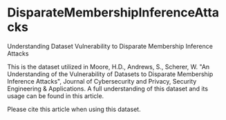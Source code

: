 # DisparateMembershipInferenceAttacks
Understanding Dataset Vulnerability to Disparate Membership Inference Attacks

This is the dataset utilized in Moore, H.D., Andrews, S., Scherer, W. "An Understanding of the Vulnerability of Datasets to Disparate Membership Inference Attacks", Journal of Cybersecurity and Privacy, Security Engineering & Applications. A full understanding of this dataset and its usage can be found in this article.

Please cite this article when using this dataset.

